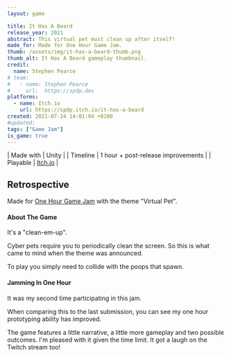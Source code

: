 ```yaml
---
layout: game

title: It Has A Beard
release_year: 2021
abstract: This virtual pet must clean up after itself!
made_for: Made for One Hour Game Jam.
thumb: /assets/img/it-has-a-beard-thumb.png
thumb_alt: It Has A Beard gameplay thumbnail.
credit:
  name: Stephen Pearce
# team:
#   - name: Stephen Pearce
#     url:  https://spdp.dev
platforms:
  - name: Itch.io
    url: https://spdp.itch.io/it-has-a-beard
created: 2021-07-24 14:01:04 +0100
#updated: 
tags: ["Game Jam"]
is_game: true
---
```


| Made with | Unity |
| Timeline | 1 hour + post-release improvements |
| Playable | <a href="https://spdp.itch.io/it-has-a-beard" rel="nofollow noopener noreferrer" target="_blank" title="Play it on Itch.io">Itch.io</a> |

## Retrospective
Made for <a href="https://onehourgamejam.com/?page=jam&jam=326" rel="nofollow noopener noreferrer" target="_blank">One Hour Game Jam</a> with the theme "Virtual Pet".


#### About The Game
It's a "clean-em-up".

Cyber pets require you to periodically clean the screen. So this is what came to mind when the theme was announced.

To play you simply need to collide with the poops that spawn.


#### Jamming In One Hour
It was my second time participating in this jam.

When comparing this to the last submission, you can see my one hour prototyping ability has improved.

The game features a little narrative, a little more gameplay and two possible outcomes. I'm pleased with it given the time limit. It got a laugh on the Twitch stream too!
